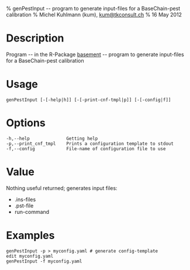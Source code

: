 % genPestInput -- program to generate input-files for a BaseChain-pest calibration
% Michel Kuhlmann (kum), <kum@tkconsult.ch>
% 16 May 2012

Description
===========
Program -- in the R-Package [basement](basement-pkg) -- program to generate
input-files for a BaseChain-pest calibration

Usage
=====
    genPestInput [-[-help|h]] [-[-print-cnf-tmpl|p]] [-[-config|f]]


Options
=========
    -h,--help              Getting help
    -p,--print_cnf_tmpl    Prints a configuration template to stdout
    -f,--config            File-name of configuration file to use

Value
=====
Nothing useful returned; generates input files:

* .ins-files
* .pst-file
* run-command

Examples
=========

    genPestInput -p > myconfig.yaml # generate config-template
    edit myconfig.yaml
    genPestInput -f myconfig.yaml

